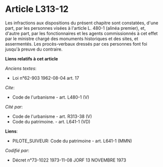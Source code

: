 # Article L313-12

Les infractions aux dispositions du présent chapitre sont constatées, d'une part, par les personnes visées à l'article L.
480-1 (alinéa premier), et, d'autre part, par les fonctionnaires et les agents commissionnés à cet effet par le ministre
chargé des monuments historiques et des sites, et assermentés. Les procès-verbaux dressés par ces personnes font foi jusqu'à
preuve du contraire.

**Liens relatifs à cet article**

_Anciens textes_:

  - Loi n°62-903 1962-08-04 art. 17

_Cite_:

  - Code de l'urbanisme - art. L480-1 (V)

_Cité par_:

  - Code de l'urbanisme - art. R313-38 (V)
  - Code du patrimoine. - art. L641-1 (VD)

**Liens**:

  - PILOTE_SUIVEUR: Code du patrimoine - art. L641-1 (MMN)

_Codifié par_:

  - Décret n°73-1022 1973-11-08 JORF 13 NOVEMBRE 1973
